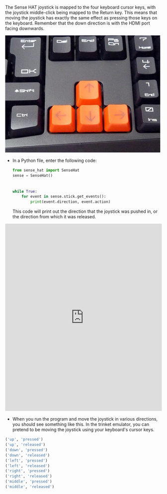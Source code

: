 The Sense HAT joystick is mapped to the four keyboard cursor keys, with the joystick middle-click being mapped to the Return key. This means that moving the joystick has exactly the same effect as pressing those keys on the keyboard. Remember that the down direction is with the HDMI port facing downwards.

  ![](images/cursor_keys.jpg)


- In a Python file, enter the following code:

    ```python
    from sense_hat import SenseHat
    sense = SenseHat()


    while True:
        for event in sense.stick.get_events():
            print(event.direction, event.action)
    ```

    This code will print out the direction that the joystick was pushed in, or the direction from which it was released.

<iframe src="https://trinket.io/embed/python/ee4e2a3edf" width="100%" height="600" frameborder="0" marginwidth="0" marginheight="0" allowfullscreen></iframe>

- When you run the program and move the joystick in various directions, you should see something like this. In the trinket emulator, you can pretend to be moving the joystick using your keyboard's cursor keys.

```python
('up', 'pressed')
('up', 'released')
('down', 'pressed')
('down', 'released')
('left', 'pressed')
('left', 'released')
('right', 'pressed')
('right', 'released')
('middle', 'pressed')
('middle', 'released')
```


